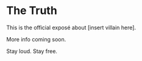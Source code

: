 # The Truth

This is the official exposé about [insert villain here].

More info coming soon.

Stay loud. Stay free.

